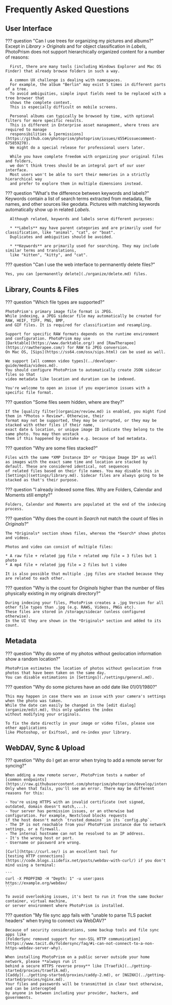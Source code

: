 # Frequently Asked Questions

## User Interface ##

??? question "Can I use trees for organizing my pictures and albums?"
      Except in *Library > Originals* and for object classification in *Labels*, PhotoPrism does not
      support hierarchically organized content for a number of reasons:
      
      First, there are many tools (including Windows Explorer and Mac OS Finder) that already browse folders in such a way.
      
      A common UX challenge is dealing with namespaces.
      For example, the album "Berlin" may exist 5 times in different parts of a tree.
      To avoid ambiguities, simple input fields need to be replaced with a tree browser that
      shows the complete context.
      This is especially difficult on mobile screens.
      
      Personal albums can typically be browsed by time, with optional filters for more specific results.
      This is different in Enterprise asset management, where trees are required to manage
      responsibilities & [permissions](https://github.com/photoprism/photoprism/issues/455#issuecomment-675859270).
      We might do a special release for professional users later.
      
      While you have complete freedom with organizing your original files and folders,
      we don't think trees should be an integral part of our user interface.
      Most users won't be able to sort their memories in a strictly hierarchical way
      and prefer to explore them in multiple dimensions instead.

??? question "What's the difference between keywords and labels?"
      Keywords contain a list of search terms extracted from metadata, file names, and other sources
      like geodata. Pictures with matching keywords automatically show up in related *Labels*.

      Although related, keywords and labels serve different purposes:

      * **Labels** may have parent categories and are primarily used for classification, like "animal", "cat", or "boat".
      Duplicates and ambiguities should be avoided.

      * **Keywords** are primarily used for searching. They may include similar terms and translations,
      like "kitten", "kitty", and "cat".

??? question "Can I use the web interface to permanently delete files?"

    Yes, you can [permanently delete](./organize/delete.md) files.

## Library, Counts & Files ##

??? question "Which file types are supported?"

    PhotoPrism's primary image file format is JPEG.
    While indexing, a JPEG sidecar file may automatically be created for RAW, HEIF, TIFF, PNG, BMP,
    and GIF files. It is required for classification and resampling.

    Support for specific RAW formats depends on the runtime environment and configuration. PhotoPrism may use
    [Darktable](https://www.darktable.org/) and [RawTherapee](https://rawtherapee.com/) for RAW to JPEG conversion.
    On Mac OS, [Sips](https://ss64.com/osx/sips.html) can be used as well.
    
    We support [all common video types](../developer-guide/media/videos.md).
    You should configure PhotoPrism to automatically create JSON sidecar files so that
    video metadata like location and duration can be indexed.
    
    You're welcome to open an issue if you experience issues with a specific file format.

??? question "Some files seem hidden, where are they?"

    If the [quality filter](organize/review.md) is enabled, you might find them in *Photos > Review*. Otherwise, their
    format may not be supported, they may be corrupted, or they may be stacked with other files if their name,
    exact date & location, or unique image ID indicate they belong to the same photo. You may then unstack
    them if this happened by mistake e.g. because of bad metadata.

??? question "Why are some files stacked?"

    Files with the same *XMP Instance ID* or *Unique Image ID* as well
    as images with the exact same time and location are stacked by default. These are considered identical, not sequences
    of related files based on their file names. You may disable this in [Settings](settings/library.md). Sidecar files are always going to be stacked as that's their purpose.

??? question "I already indexed some files. Why are Folders, Calendar and Moments still empty?"

    Folders, Calendar and Moments are populated at the end of the indexing process.

??? question "Why does the count in *Search* not match the count of files in *Originals*?" 

    The *Originals* section shows files, whereas the *Search* shows photos and videos.

    Photos and video can consist of multiple files:

    * A raw file + related jpg file + related xmp file = 3 files but 1 photo
    * A mp4 file + related jpg file = 2 files but 1 video

    It is also possible that multiple .jpg files are stacked because they are related to each other.

??? question "Why is the count for *Originals* higher than the number of files physically existing in my originals directory?" 

    During indexing your files, PhotoPrism creates a .jpg Version for all other file types than .jpg (e.g. RAWS, Videos, PNGs etc).
    These files are stored in /storage/sidecar (unless configured otherwise).
    In the UI they are shown in the *Originals* section and added to its count.

## Metadata ##

??? question "Why do some of my photos without geolocation information show a random location?"

    PhotoPrism estimates the location of photos without geolocation from photos that have been taken on the same day.
    You can disable estimations in [Settings](./settings/general.md).

??? question "Why do some pictures have an odd date like 01/01/1980?"

    This may happen in case there was an issue with your camera's settings when the photo was taken.
    While the date can easily be changed in the [edit dialog](organize/edit.md), this only updates the index
    without modifying your originals.
    
    To fix the date directly in your image or video files, please use other applications
    like Photoshop, or Exiftool, and re-index your library.

## WebDAV, Sync & Upload ##

??? question "Why do I get an error when trying to add a remote server for syncing?" 

    When adding a new remote server, PhotoPrism tests a number of
    [common endpoints](https://raw.githubusercontent.com/photoprism/photoprism/develop/internal/remote/heuristic.go).
    Only when that fails, you'll see an error. There may be different reasons for this:

    - You're using HTTPS with an invalid certificate (not signed, outdated, domain doesn't match,...).
    - Your server has permission issues, or an otherwise bad configuration. For example, Nextcloud blocks requests
    if the host doesn't match `trusted_domains` in its `config.php`.
    - The IP is not reachable from your PhotoPrism instance due to network settings, or a firewall.
    - The internal hostname can not be resolved to an IP address.
    - It's the wrong host or port.
    - Username or password are wrong.

    [Curl](https://curl.se/) is an excellent tool for
    [testing HTTP connections](https://code.blogs.iiidefix.net/posts/webdav-with-curl/) if you don't mind using a terminal:
    
    ```
    curl -X PROPFIND -H "Depth: 1" -u user:pass https://example.org/webdav/
    ```
    
    To avoid overlooking issues, it's best to run it from the same Docker container, virtual machine,
    or server environment where PhotoPrism is installed.

??? question "My file sync app fails with "unable to parse TLS packet headers" when trying to connect via WebDAV?"

    Because of security considerations, some backup tools and file sync apps like
    [FolderSync removed support for non-SSL HTTP communication](https://www.tacit.dk/foldersync/faq/#i-can-not-connect-to-a-non-https-webdav-server-why).
    
    When installing PhotoPrism on a public server outside your home network, please **always run it
    behind a secure HTTPS reverse proxy** like [Traefik](../getting-started/proxies/traefik.md),
    [Caddy](../getting-started/proxies/caddy-2.md), or [NGINX](../getting-started/proxies/nginx.md).
    Your files and passwords will be transmitted in clear text otherwise, and can be intercepted
    by anyone in between including your provider, hackers, and governments.

